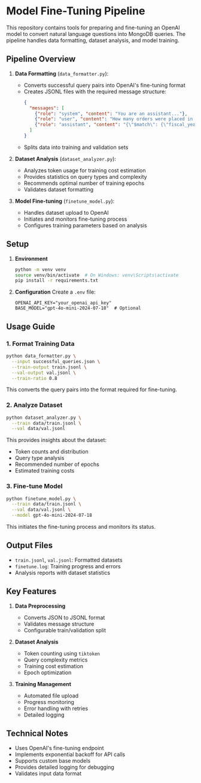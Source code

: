 # Model Fine-Tuning Pipeline

This repository contains tools for preparing and fine-tuning an OpenAI model to convert natural language questions into MongoDB queries. The pipeline handles data formatting, dataset analysis, and model training.

## Pipeline Overview

1. **Data Formatting** (`data_formatter.py`):
   - Converts successful query pairs into OpenAI's fine-tuning format
   - Creates JSONL files with the required message structure:
     ```json
     {
       "messages": [
         {"role": "system", "content": "You are an assistant..."},
         {"role": "user", "content": "How many orders were placed in 2023?"},
         {"role": "assistant", "content": "{\"$match\": {\"fiscal_year\": \"2023\"}}"}
       ]
     }
     ```
   - Splits data into training and validation sets

2. **Dataset Analysis** (`dataset_analyzer.py`):
   - Analyzes token usage for training cost estimation
   - Provides statistics on query types and complexity
   - Recommends optimal number of training epochs
   - Validates dataset formatting

3. **Model Fine-tuning** (`finetune_model.py`):
   - Handles dataset upload to OpenAI
   - Initiates and monitors fine-tuning process
   - Configures training parameters based on analysis

## Setup

1. **Environment**
   ```bash
   python -m venv venv
   source venv/bin/activate  # On Windows: venv\Scripts\activate
   pip install -r requirements.txt
   ```

2. **Configuration**
   Create a `.env` file:
   ```plaintext
   OPENAI_API_KEY="your_openai_api_key"
   BASE_MODEL="gpt-4o-mini-2024-07-18"  # Optional
   ```

## Usage Guide

### 1. Format Training Data
```bash
python data_formatter.py \
  --input successful_queries.json \
  --train-output train.jsonl \
  --val-output val.jsonl \
  --train-ratio 0.8
```

This converts the query pairs into the format required for fine-tuning.

### 2. Analyze Dataset
```bash
python dataset_analyzer.py \
  --train data/train.jsonl \
  --val data/val.jsonl
```

This provides insights about the dataset:
- Token counts and distribution
- Query type analysis
- Recommended number of epochs
- Estimated training costs

### 3. Fine-tune Model
```bash
python finetune_model.py \
  --train data/train.jsonl \
  --val data/val.jsonl \
  --model gpt-4o-mini-2024-07-18
```

This initiates the fine-tuning process and monitors its status.

## Output Files

- `train.jsonl`, `val.jsonl`: Formatted datasets
- `finetune.log`: Training progress and errors
- Analysis reports with dataset statistics

## Key Features

1. **Data Preprocessing**
   - Converts JSON to JSONL format
   - Validates message structure
   - Configurable train/validation split

2. **Dataset Analysis**
   - Token counting using `tiktoken`
   - Query complexity metrics
   - Training cost estimation
   - Epoch optimization

3. **Training Management**
   - Automated file upload
   - Progress monitoring
   - Error handling with retries
   - Detailed logging

## Technical Notes

- Uses OpenAI's fine-tuning endpoint
- Implements exponential backoff for API calls
- Supports custom base models
- Provides detailed logging for debugging
- Validates input data format